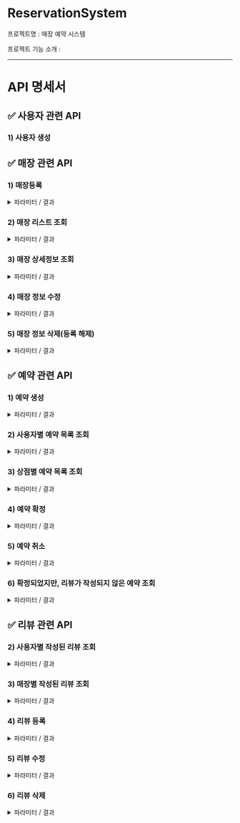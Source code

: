# ReservationSystem
프로젝트명 : 매장 예약 시스템

프로젝트 기능 소개 : 

---

# API 명세서

## ✅ 사용자 관련 API
### 1) 사용자 생성

## ✅ 매장 관련 API
### 1) 매장등록
<details>
<summary> 파라미터 / 결과</summary>

파라미터 : storeDto
  ~~~
  {
    "memberId" : 2,
    "name" : "testStore",
    "location" : "seoul",
    "description" : "test description"
  }
  ~~~
결과
- 성공
    ~~~ 
    {
      "id": 13,
      "member": {
        "id": 12,
        "username": "mockMember",
        "password": "mockPassword",
        "memberStatus": "PARTNER"
      },
      "name": "testStore3",
      "location": "seoul",
      "description": "test description2",
      "createdAt": "2023-08-17T14:28:38.676748",
      "updatedAt": null
    }
    ~~~
- 실패
</details>


### 2) 매장 리스트 조회
<details>
<summary>파라미터 / 결과</summary>

결과
- 매장 리스트 확인 가능
</details>


### 3) 매장 상세정보 조회
<details>
<summary>파라미터 / 결과</summary>

파라미터 : storeId
결과
- 매장 상세 정보 표시
</details>

### 4) 매장 정보 수정
<details>
<summary>파라미터 / 결과</summary>

파라미터 : storeId, storeDto
결과
- 입력값이 있는 데이터에 대해서만 수정 진행
</details>


### 5) 매장 정보 삭제(등록 해제)
<details>
<summary>파라미터 / 결과</summary>

파라미터 : storeId

결과 : 삭제기능 구현
</details>

## ✅ 예약 관련 API
### 1) 예약 생성
<details>
<summary>파라미터 / 결과</summary>

파라미터
~~~
{
  "memberId" : 2,
  "storeId" : 15,
  "reservationStatus" : "REQUESTED",
  "time" : "2023-08-18T14:30:00"
}
~~~

결과
~~~
{
  "id": 18,
  "member": {
    "id": 2,
    "username": "jisu",
    "password": "dodlal123",
    "memberStatus": "CLIENT"
  },
  "store": {
    "id": 15,
    "member": {
    "id": 2,
    "username": "jisu",
    "password": "dodlal123",
    "memberStatus": "CLIENT"
    },
    "name": "testStore4",
    "location": "seoul",
    "description": "test description2",
    "createdAt": "2023-08-17T14:55:54.646998",
    "updatedAt": null
  },
  "review": null,
  "reservationStatus": "REQUESTED",
  "time": "2023-08-18T14:30:00",
  "createdAt": "2023-08-17T15:48:52.295923",
  "updatedAt": null
}
~~~
</details>

### 2) 사용자별 예약 목록 조회
<details>
<summary>파라미터 / 결과</summary>

파라미터 : http://localhost:8080/reservations/member/19

결과
~~~
[
    {
        "id": 20,
        "member": {
            "id": 19,
            "username": "jiho",
            "password": "dodlal1234",
            "memberStatus": "PARTNER"
        },
        "store": {
            "id": 15,
            "member": {
                "id": 2,
                "username": "jisu",
                "password": "dodlal123",
                "memberStatus": "CLIENT"
            },
            "name": "testStore4",
            "location": "seoul",
            "description": "test description2",
            "createdAt": "2023-08-17T14:55:54.646998",
            "updatedAt": null
        },
        "review": null,
        "reservationStatus": "REQUESTED",
        "time": "2023-08-18T14:30:00",
        "createdAt": "2023-08-17T16:22:17.555752",
        "updatedAt": null
    },
    {
        "id": 21,
        "member": {
            "id": 19,
            "username": "jiho",
            "password": "dodlal1234",
            "memberStatus": "PARTNER"
        },
        ...
]
~~~

</details>

### 3) 상점별 예약 목록 조회
<details>
<summary>파라미터 / 결과</summary>

파라미터 : http://localhost:8080/reservations/store/15

결과 
~~~
[
    {
        "id": 17,
        "member": {
            "id": 2,
            "username": "jisu",
            "password": "dodlal123",
            "memberStatus": "CLIENT"
        },
        "store": {
            "id": 15,
            "member": {
                "id": 2,
                "username": "jisu",
                "password": "dodlal123",
                "memberStatus": "CLIENT"
            },
            "name": "testStore4",
            "location": "seoul",
            "description": "test description2",
            "createdAt": "2023-08-17T14:55:54.646998",
            "updatedAt": null
        },
        "review": null,
        "reservationStatus": "REQUESTED",
        "time": "2023-08-18T14:30:00",
        "createdAt": "2023-08-17T15:23:20.871731",
        "updatedAt": null
    },
    ...
]
~~~

</details>

### 4) 예약 확정
<details>
<summary>파라미터 / 결과</summary>

파라미터 : http://localhost:8080/reservation/cancel?reservationId=21

결과 
~~~
{
    "id": 21,
    "member": {
        "id": 19,
        "username": "jiho",
        "password": "dodlal1234",
        "memberStatus": "PARTNER"
    },
    "store": {
        "id": 15,
        "member": {
            "id": 2,
            "username": "jisu",
            "password": "dodlal123",
            "memberStatus": "CLIENT"
        },
        "name": "testStore4",
        "location": "seoul",
        "description": "test description2",
        "createdAt": "2023-08-17T14:55:54.646998",
        "updatedAt": null
    },
    "review": null,
    "reservationStatus": "CONFIRMED",
    "time": "2023-08-18T14:30:00",
    "createdAt": "2023-08-17T16:22:18.306983",
    "updatedAt": null
}
~~~
"reservationStatus": "CONFIRMED"으로 변경됨.

</details>

### 5) 예약 취소
<details>
<summary>파라미터 / 결과</summary>

파라미터 : http://localhost:8080/reservation/cancel?reservationId=21

결과 
~~~
{
    "id": 21,
    "member": {
        "id": 19,
        "username": "jiho",
        "password": "dodlal1234",
        "memberStatus": "PARTNER"
    },
    "store": {
        "id": 15,
        "member": {
            "id": 2,
            "username": "jisu",
            "password": "dodlal123",
            "memberStatus": "CLIENT"
        },
        "name": "testStore4",
        "location": "seoul",
        "description": "test description2",
        "createdAt": "2023-08-17T14:55:54.646998",
        "updatedAt": null
    },
    "review": null,
    "reservationStatus": "CANCELED",
    "time": "2023-08-18T14:30:00",
    "createdAt": "2023-08-17T16:22:18.306983",
    "updatedAt": null
}
~~~

"reservationStatus": "CANCELED"으로 변경됨.

</details>

### 6) 확정되었지만, 리뷰가 작성되지 않은 예약 조회
<details>
<summary>파라미터 / 결과</summary>

파라미터 : storeId, storeDto
결과
- 입력값이 있는 데이터에 대해서만 수정 진행
</details>

## ✅ 리뷰 관련 API

### 2) 사용자별 작성된 리뷰 조회
<details>
<summary>파라미터 / 결과</summary>

파라미터 : storeId, storeDto
결과
- 입력값이 있는 데이터에 대해서만 수정 진행
</details>

### 3) 매장별 작성된 리뷰 조회
<details>
<summary>파라미터 / 결과</summary>

파라미터 : storeId, storeDto
결과
- 입력값이 있는 데이터에 대해서만 수정 진행
</details>

### 4) 리뷰 등록
<details>
<summary>파라미터 / 결과</summary>

파라미터 : storeId, storeDto
결과
- 입력값이 있는 데이터에 대해서만 수정 진행
</details>

### 5) 리뷰 수정
<details>
<summary>파라미터 / 결과</summary>

파라미터 : storeId, storeDto
결과
- 입력값이 있는 데이터에 대해서만 수정 진행
</details>

### 6) 리뷰 삭제
<details>
<summary>파라미터 / 결과</summary>

파라미터 : storeId, storeDto
결과
- 입력값이 있는 데이터에 대해서만 수정 진행
</details>

